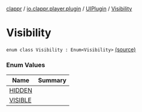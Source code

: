[clappr](../../../index.md) / [io.clappr.player.plugin](../../index.md) / [UIPlugin](../index.md) / [Visibility](.)

# Visibility

`enum class Visibility : Enum<Visibility>` [(source)](https://github.com/clappr/clappr-android/tree/dev/clappr/src/main/kotlin/io/clappr/player/plugin/UIPlugin.kt#L9)

### Enum Values

| Name | Summary |
|---|---|
| [HIDDEN](-h-i-d-d-e-n.md) |  |
| [VISIBLE](-v-i-s-i-b-l-e.md) |  |
